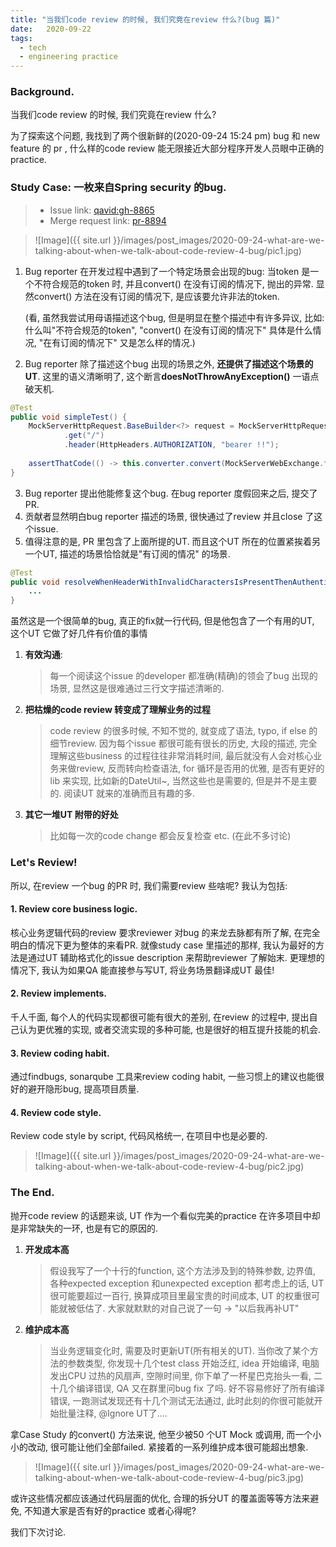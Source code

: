 ```yaml
---
title: "当我们code review 的时候, 我们究竟在review 什么?(bug 篇)"
date:   2020-09-22
tags:
  - tech
  - engineering practice
---
```



### Background.

当我们code review 的时候, 我们究竟在review 什么?

为了探索这个问题, 我找到了两个很新鲜的(2020-09-24 15:24 pm) bug 和 new feature 的 pr , 什么样的code review 能无限接近大部分程序开发人员眼中正确的practice.

### Study Case: 一枚来自Spring security 的bug.
> + Issue link: [qavid:gh-8865](https://github.com/spring-projects/spring-security/issues/8865)
> + Merge request link: [pr-8894](https://github.com/spring-projects/spring-security/pull/8894)

> ![Image]({{ site.url }}/images/post_images/2020-09-24-what-are-we-talking-about-when-we-talk-about-code-review-4-bug/pic1.jpg)

1. Bug reporter 在开发过程中遇到了一个特定场景会出现的bug: 当token 是一个不符合规范的token 时, 并且convert() 在没有订阅的情况下, 抛出的异常. 显然convert() 方法在没有订阅的情况下, 是应该要允许非法的token.

    (看, 虽然我尝试用母语描述这个bug, 但是明显在整个描述中有许多异议, 比如: 什么叫"不符合规范的token", "convert() 在没有订阅的情况下" 具体是什么情况, "在有订阅的情况下" 又是怎么样的情况.)
2. Bug reporter 除了描述这个bug 出现的场景之外, **还提供了描述这个场景的UT**. 这里的语义清晰明了, 这个断言**doesNotThrowAnyException()** 一语点破天机.

```java
@Test
public void simpleTest() {
    MockServerHttpRequest.BaseBuilder<?> request = MockServerHttpRequest
            .get("/")
            .header(HttpHeaders.AUTHORIZATION, "bearer !!");
    
    assertThatCode(() -> this.converter.convert(MockServerWebExchange.from(request))).doesNotThrowAnyException();
}
```

3. Bug reporter 提出他能修复这个bug. 在bug reporter 度假回来之后, 提交了PR.
4. 贡献者显然明白bug reporter 描述的场景, 很快通过了review 并且close 了这个issue.
5. 值得注意的是, PR 里包含了上面所提的UT. 而且这个UT 所在的位置紧挨着另一个UT, 描述的场景恰恰就是"有订阅的情况" 的场景.

```java
@Test
public void resolveWhenHeaderWithInvalidCharactersIsPresentThenAuthenticationExceptionIsThrown() {
    ...
}
```

虽然这是一个很简单的bug, 真正的fix就一行代码, 但是他包含了一个有用的UT, 这个UT 它做了好几件有价值的事情
1. **有效沟通**: 
    > 每一个阅读这个issue 的developer 都准确(精确)的领会了bug 出现的场景, 显然这是很难通过三行文字描述清晰的.
2. **把枯燥的code review 转变成了理解业务的过程**
    > code review 的很多时候, 不知不觉的, 就变成了语法, typo, if else 的细节review. 因为每个issue 都很可能有很长的历史, 大段的描述, 完全理解这些business 的过程往往非常消耗时间, 最后就没有人会对核心业务来做review, 反而转向检查语法, for 循环是否用的优雅, 是否有更好的lib 来实现, 比如新的DateUtil~, 当然这些也是需要的, 但是并不是主要的.
    > 阅读UT 就来的准确而且有趣的多.
3. **其它一堆UT 附带的好处**
    > 比如每一次的code change 都会反复检查 etc. (在此不多讨论)

### Let's Review!

所以, 在review 一个bug 的PR 时, 我们需要review 些啥呢? 我认为包括:
 
#### 1. Review core business logic.
核心业务逻辑代码的review 要求reviewer 对bug 的来龙去脉都有所了解, 在完全明白的情况下更为整体的来看PR.
就像study case 里描述的那样, 我认为最好的方法是通过UT 辅助格式化的issue description 来帮助reviewer 了解始末.
更理想的情况下, 我认为如果QA 能直接参与写UT, 将业务场景翻译成UT 最佳!

#### 2. Review implements.
千人千面, 每个人的代码实现都很可能有很大的差别, 在review 的过程中, 提出自己认为更优雅的实现, 或者交流实现的多种可能, 也是很好的相互提升技能的机会.

#### 3. Review coding habit.
通过findbugs, sonarqube 工具来review coding habit, 一些习惯上的建议也能很好的避开隐形bug, 提高项目质量.

#### 4. Review code style.
Review code style by script, 代码风格统一, 在项目中也是必要的.
> ![Image]({{ site.url }}/images/post_images/2020-09-24-what-are-we-talking-about-when-we-talk-about-code-review-4-bug/pic2.jpg)

### The End.
抛开code review 的话题来谈, UT 作为一个看似完美的practice 在许多项目中却是非常缺失的一环, 也是有它的原因的.
1. **开发成本高**
    > 假设我写了一个十行的function, 这个方法涉及到的特殊参数, 边界值, 各种expected exception 和unexpected exception 都考虑上的话, UT 很可能要超过一百行, 换算成项目里最宝贵的时间成本, UT 的权重很可能就被低估了. 大家就默默的对自己说了一句 -> "以后我再补UT" 
2. **维护成本高**
    > 当业务逻辑变化时, 需要及时更新UT(所有相关的UT). 当你改了某个方法的参数类型, 你发现十几个test class 开始泛红, idea 开始编译, 电脑发出CPU 过热的风扇声, 空隙时间里, 你下单了一杯星巴克抬头一看, 二十几个编译错误, QA 又在群里问bug fix 了吗. 好不容易修好了所有编译错误, 一跑测试发现还有十几个测试无法通过, 此时此刻的你很可能就开始批量注释, @Ignore UT了....

拿Case Study 的convert() 方法来说, 他至少被50 个UT Mock 或调用, 而一个小小的改动, 很可能让他们全部failed. 紧接着的一系列维护成本很可能超出想象.

> ![Image]({{ site.url }}/images/post_images/2020-09-24-what-are-we-talking-about-when-we-talk-about-code-review-4-bug/pic3.jpg)

或许这些情况都应该通过代码层面的优化, 合理的拆分UT 的覆盖面等等方法来避免, 不知道大家是否有好的practice 或者心得呢? 

我们下次讨论.

